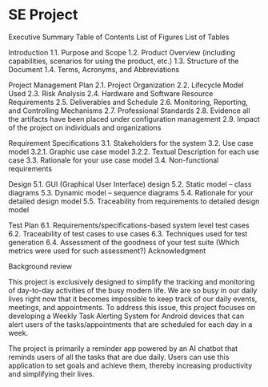 # SE Project

Executive Summary
Table of Contents
List of Figures
List of Tables

Introduction
1.1. Purpose and Scope
1.2. Product Overview (including capabilities, scenarios for using the product, etc.) 1.3. Structure of the Document
1.4. Terms, Acronyms, and Abbreviations

Project Management Plan
2.1. Project Organization
2.2. Lifecycle Model Used
2.3. Risk Analysis
2.4. Hardware and Software Resource Requirements
2.5. Deliverables and Schedule
2.6. Monitoring, Reporting, and Controlling Mechanisms
2.7. Professional Standards
2.8. Evidence all the artifacts have been placed under configuration management 2.9. Impact of the project on individuals and organizations

Requirement Specifications
3.1. Stakeholders for the system
3.2. Use case model
3.2.1. Graphic use case model
3.2.2. Textual Description for each use case
3.3. Rationale for your use case model
3.4. Non-functional requirements

Design
5.1. GUI (Graphical User Interface) design
5.2. Static model – class diagrams
5.3. Dynamic model – sequence diagrams
5.4. Rationale for your detailed design model
5.5. Traceability from requirements to detailed design model

Test Plan
6.1. Requirements/specifications-based system level test cases
6.2. Traceability of test cases to use cases
6.3. Techniques used for test generation
6.4. Assessment of the goodness of your test suite
(Which metrics were used for such assessment?)
Acknowledgment

Background review

This project is exclusively designed to simplify the tracking and monitoring of day-to-day activities of the busy modern life. We are so busy in our daily lives right now that it becomes impossible to keep track of our daily events, meetings, and appointments. To address this issue, this project focuses on developing a Weekly Task Alerting System for Android devices that can alert users of the tasks/appointments that are scheduled for each day in a week.

The project is primarily a reminder app powered by an AI chatbot that reminds users of all the tasks that are due daily. Users can use this application to set goals and achieve them, thereby increasing productivity and simplifying their lives.
